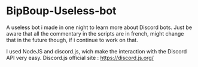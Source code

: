 # BipBoup-Useless-bot
A useless bot i made in one night to learn more about Discord bots.
Just be aware that all the commentary in the scripts are in french, might change that in the future though, if i continue to work on that.

I used NodeJS and discord.js, wich make the interaction with the Discord API very easy. 
Discord.js official site : https://discord.js.org/ 
